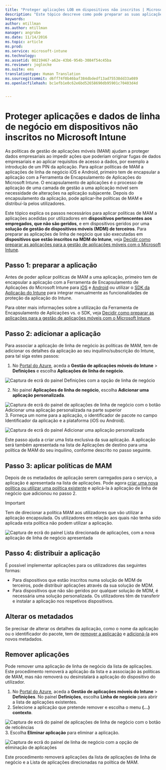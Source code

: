```yaml
---
title: "Proteger aplicações LOB em dispositivos não inscritos | Microsoft Intune"
description: "Este tópico descreve como pode preparar as suas aplicações de linha de negócio personalizadas de modo a aplicar políticas de gestão de dispositivos móveis que ajudem a evitar a perda de dados."
keywords: 
author: mtillman
ms.author: mtillman
manager: angrobe
ms.date: 11/14/2016
ms.topic: article
ms.prod: 
ms.service: microsoft-intune
ms.technology: 
ms.assetid: 00219467-a62e-43b6-954b-3084f54c45ba
ms.reviewer: joglocke
ms.suite: ems
translationtype: Human Translation
ms.sourcegitcommit: d6ff74f0b46baf384dbdedf13ad75538dd33a089
ms.openlocfilehash: bc1efb1e0c62e6bd52658690db95901c70403d4d


---
```


# <a name="protect-line-of-business-apps-and-data-on-devices-that-are-not-enrolled-in-microsoft-intune"></a>Proteger aplicações e dados de linha de negócio em dispositivos não inscritos no Microsoft Intune

As políticas de gestão de aplicações móveis (MAM) ajudam a proteger dados empresariais ao impedir ações que poderiam originar fugas de dados empresariais e ao aplicar requisitos de acesso a dados, por exemplo a introdução de um PIN da aplicação. Para aplicar políticas de MAM a aplicações de linha de negócio iOS e Android, primeiro tem de encapsular a aplicação com a Ferramenta de Encapsulamento de Aplicações do Microsoft Intune. O encapsulamento de aplicações é o processo de aplicação de uma camada de gestão a uma aplicação móvel sem necessidade de alterações na aplicação subjacente. Depois do encapsulamento da aplicação, pode aplicar-lhe políticas de MAM e distribuí-la pelos utilizadores.  

Este tópico explica os passos necessários para aplicar políticas de MAM a aplicações acedidas por utilizadores em **dispositivos pertencentes aos empregados, que não são geridos**, e em dispositivos geridos por uma **solução de gestão de dispositivos móveis (MDM) de terceiros**.  Para preparar as aplicações de linha de negócio que são executadas em **dispositivos que estão inscritos na MDM do Intune**, veja [Decidir como preparar as aplicações para a gestão de aplicações móveis com o Microsoft Intune](decide-how-to-prepare-apps-for-mobile-application-management-with-microsoft-intune.md).


##  <a name="step-1-prepare-the-app"></a>Passo 1: preparar a aplicação

Antes de poder aplicar políticas de MAM a uma aplicação, primeiro tem de encapsular a aplicação com a Ferramenta de Encapsulamento de Aplicações do Microsoft Intune para [iOS](prepare-ios-apps-for-mobile-application-management-with-the-microsoft-intune-app-wrapping-tool.md) e [Android](prepare-android-apps-for-mobile-application-management-with-the-microsoft-intune-app-wrapping-tool.md) ou utilizar o [SDK da Aplicação do Intune](../develop/intune-app-sdk.md) para integrar manualmente as funcionalidades de proteção da aplicação do Intune.

Para obter mais informações sobre a utilização da Ferramenta de Encapsulamento de Aplicações vs. o SDK, veja [Decidir como preparar as aplicações para a gestão de aplicações móveis com o Microsoft Intune](decide-how-to-prepare-apps-for-mobile-application-management-with-microsoft-intune.md).

## <a name="step-2-add-the-app"></a>Passo 2: adicionar a aplicação

Para associar a aplicação de linha de negócio às políticas de MAM, tem de adicionar os detalhes da aplicação ao seu inquilino/subscrição do Intune, para tal siga estes passos:

1. No [Portal do Azure](https://portal.azure.com/), aceda a **Gestão de aplicações móveis do Intune** > **Definições** e escolha **Aplicações de linha de negócio**.

  ![Captura de ecrã do painel Definições com a opção de linha de negócio](../media/mam-azure-portal-lob-on-settings.png)

2. No painel **Aplicações de linha de negócio**, escolha **Adicionar uma aplicação personalizada**.

  ![Captura de ecrã do painel de aplicações de linha de negócio com o botão Adicionar uma aplicação personalizada na parte superior](../media/mam-azure-portal-add-lob-app-action.png)
3.  Forneça um nome para a aplicação, o identificador de pacote no campo Identificador da aplicação e a plataforma (iOS ou Android).

  ![Captura de ecrã do painel Adicionar uma aplicação personalizada](../media/mam-azure-portal-add-app-details.png)

  Este passo ajuda a criar uma lista exclusiva da sua aplicação. A aplicação será também apresentada na lista de Aplicações de destino para uma política de MAM do seu inquilino, conforme descrito no passo seguinte.

## <a name="step-3-apply-mam-policies"></a>Passo 3: aplicar políticas de MAM
Depois de os metadados de aplicação serem carregados para o serviço, a aplicação é apresentada na lista de aplicações. Pode agora [criar uma nova política ou utilizar uma política existente](create-and-deploy-mobile-app-management-policies-with-microsoft-intune.md) e aplicá-la à aplicação de linha de negócio que adicionou no passo 2.

>[!IMPORTANT]
>Tem de direcionar a política MAM aos utilizadores que vão utilizar a aplicação encapsulada.  Os utilizadores em relação aos quais não tenha sido aplicada esta política não podem utilizar a aplicação.


  ![Captura de ecrã do painel Lista direcionada de aplicações, com a nova aplicação de linha de negócio apresentada](../media/mam-azure-portal-lob-on-targeted-app-list.png)
## <a name="step-4-distribute-the-app"></a>Passo 4: distribuir a aplicação
É possível implementar aplicações para os utilizadores das seguintes formas:
* Para dispositivos que estão inscritos numa solução de MDM de terceiros, pode distribuir aplicações através da sua solução de MDM.
* Para dispositivos que não são geridos por qualquer solução de MDM, é necessária uma solução personalizada. Os utilizadores têm de transferir e instalar a aplicação nos respetivos dispositivos.

## <a name="change-the-metadata"></a>Alterar os metadados
Se precisar de alterar os detalhes da aplicação, como o nome da aplicação ou o identificador do pacote, tem de [remover a aplicação](#remove-apps) e [adicioná-la](#step-2-add-the-app) aos novos metadados.

##  <a name="remove-apps"></a>Remover aplicações
Pode remover uma aplicação de linha de negócio da lista de aplicações. Este procedimento removerá a aplicação da lista e a associação às políticas de MAM, mas não removerá ou desinstalará a aplicação do dispositivo do utilizador.  

1.  No [Portal do Azure](https://portal.azure.com/), aceda a **Gestão de aplicações móveis do Intune** > **Definições**. No painel **Definições**, escolha **Linha de negócio** para abrir a lista de aplicações existentes.  
2.  Selecione a aplicação que pretende remover e escolha o menu **(…) contexto**.

  ![Captura de ecrã do painel de aplicações de linha de negócio com o botão de reticências](../media/mam-azure-portal-lob-context-menu.png)
3.  Escolha **Eliminar aplicação** para eliminar a aplicação.

  ![Captura de ecrã do painel de linha de negócio com a opção de eliminação de aplicações](../media/mam-azure-portal-delete-app.png)

  Este procedimento removerá aplicações da lista de aplicações de linha de negócio e a Lista de aplicações direcionadas na política de MAM.



<!--HONumber=Dec16_HO2-->


